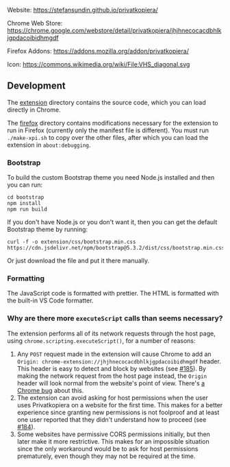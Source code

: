 Website: https://stefansundin.github.io/privatkopiera/

Chrome Web Store: https://chrome.google.com/webstore/detail/privatkopiera/jhjhnecocacdbhlkjgpdacoibidhmgdf

Firefox Addons: https://addons.mozilla.org/addon/privatkopiera/

Icon: https://commons.wikimedia.org/wiki/File:VHS_diagonal.svg

## Development

The [extension](extension) directory contains the source code, which you can load directly in Chrome.

The [firefox](firefox) directory contains modifications necessary for the extension to run in Firefox (currently only the manifest file is different). You must run `./make-xpi.sh` to copy over the other files, after which you can load the extension in `about:debugging`.

### Bootstrap

To build the custom Bootstrap theme you need Node.js installed and then you can run:

```shell
cd bootstrap
npm install
npm run build
```

If you don't have Node.js or you don't want it, then you can get the default Bootstrap theme by running:

```shell
curl -f -o extension/css/bootstrap.min.css https://cdn.jsdelivr.net/npm/bootstrap@5.3.2/dist/css/bootstrap.min.css
```

Or just download the file and put it there manually.

### Formatting

The JavaScript code is formatted with prettier. The HTML is formatted with the built-in VS Code formatter.

### Why are there more `executeScript` calls than seems necessary?

The extension performs all of its network requests through the host page, using `chrome.scripting.executeScript()`, for a number of reasons:

1. Any `POST` request made in the extension will cause Chrome to add an `Origin: chrome-extension://jhjhnecocacdbhlkjgpdacoibidhmgdf` header. This header is easy to detect and block by websites (see [#185](https://github.com/stefansundin/privatkopiera/issues/185)). By making the network request from the host page instead, the `Origin` header will look normal from the website's point of view. There's [a Chrome bug](https://bugs.chromium.org/p/chromium/issues/detail?id=966223) about this.
2. The extension can avoid asking for host permissions when the user uses Privatkopiera on a website for the first time. This makes for a better experience since granting new permissions is not foolproof and at least one user reported that they didn't understand how to proceed (see [#184](https://github.com/stefansundin/privatkopiera/issues/184)).
3. Some websites have permissive CORS permissions initially, but then later make it more restrictive. This makes for an impossible situation since the only workaround would be to ask for host permissions prematurely, even though they may not be required at the time.
